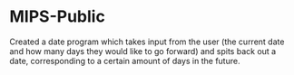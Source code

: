 # MIPS-Public
Created a date program which takes input from the user (the current date and how many days they would like to go forward) and spits back out a date, corresponding to a certain amount of days in the future.
